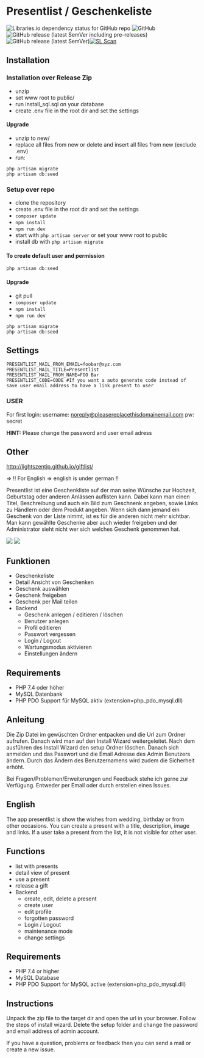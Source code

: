 # Presentlist / Geschenkeliste #
![Libraries.io dependency status for GitHub repo](https://img.shields.io/librariesio/github/lightszentip/giftlist?style=for-the-badge)
![GitHub](https://img.shields.io/github/license/lightszentip/giftlist?style=for-the-badge)
![GitHub release (latest SemVer including pre-releases)](https://img.shields.io/github/v/release/lightszentip/giftlist?include_prereleases&style=for-the-badge)
![GitHub release (latest SemVer)](https://img.shields.io/github/v/release/lightszentip/giftlist?style=for-the-badge)[![SL Scan](https://github.com/lightszentip/giftlist/actions/workflows/shiftleft.yml/badge.svg?branch=main)](https://github.com/lightszentip/giftlist/actions/workflows/shiftleft.yml)
## Installation
### Installation over Release Zip

* unzip
* set www root to public/
* run install_sql.sql on your database
* create .env file in the root dir and set the settings

#### Upgrade

* unzip to new/
* replace all files from new or delete and insert all files from new (exclude .env)
* run:
````shell
php artisan migrate
php artisan db:seed
````

### Setup over repo

* clone the repository
* create .env file in the root dir and set the settings
* ```composer update```
* ```npm install```
* ```npm run dev```
* start with ```php artisan server``` or set your www root to public
* install db with ```php artisan migrate```


#### To create default user and permission

````shell
php artisan db:seed
````

#### Upgrade

* git pull
* ```composer update```
* ```npm install```
* ```npm run dev```
````shell
php artisan migrate
php artisan db:seed
````

## Settings

````shell
PRESENTLIST_MAIL_FROM_EMAIL=foobar@xyz.com
PRESENTLIST_MAIL_TITLE=Presentlist
PRESENTLIST_MAIL_FROM_NAME=FOO Bar
PRESENTLIST_CODE=CODE #If you want a auto generate code instead of save user email address to have a link present to user
````

### USER

For first login:
username: noreply@pleasereplacethisdomainemail.com
pw: secret

__HINT:__ Please change the password and user email adress

## Other
http://lightszentip.github.io/giftlist/

=> !! For English => english is under german !!

Presentlist ist eine Geschenkliste auf der man seine Wünsche zur Hochzeit, Geburtstag oder anderen Anlässen auflisten kann. Dabei kann man einen Titel, Beschreibung und auch ein Bild zum Geschnenk angeben, sowie Links zu Händlern oder dem Produkt angeben. Wenn sich dann jemand ein Geschenk von der Liste nimmt, ist es für die anderen nicht mehr sichtbar. Man kann gewählte Geschenke aber auch wieder freigeben und der Administrator sieht nicht wer sich welches Geschenk genommen hat. 

![](https://raw.github.com/lightszentip/giftlist/gh-pages/screenshot03.PNG)
![](https://raw.github.com/lightszentip/giftlist/gh-pages/screenshot04.PNG)

## Funktionen ##
- Geschenkeliste
- Detail Ansicht von Geschenken
- Geschenk auswählen
- Geschenk freigeben
- Geschenk per Mail teilen
- Backend
	- Geschenk anlegen / editieren / löschen
	- Benutzer anlegen
	- Profil editieren
	- Passwort vergessen
	- Login / Logout
	- Wartungsmodus aktivieren
	- Einstellungen ändern


## Requirements ##

- PHP 7.4 oder höher
- MySQL Datenbank
- PHP PDO Support für MySQL aktiv (extension=php_pdo_mysql.dll)


## Anleitung ##

Die Zip Datei im gewüschten Ordner entpacken und die Url zum Ordner aufrufen. Danach wird man auf den Install Wizard weitergeleitet. Nach dem ausführen des Install Wizard den setup Ordner löschen. Danach sich anmelden und das Passwort und die Email Adresse des Admin Benutzers ändern. Durch das Ändern des Benutzernamens wird zudem die Sicherheit erhöht.

Bei Fragen/Problemen/Erweiterungen und Feedback stehe ich gerne zur Verfügung. Entweder per Email oder durch erstellen eines Issues.

## English ##

The app presentlist is show the wishes from wedding, birthday or from other occasions. You can create a present with a title, description, image and links. If a user take a present from the list, it is not visible for other user.



## Functions ##
- list with presents
- detail view of present
- use a present
- release a gift
- Backend
	- create, edit, delete a present
	- create user
	- edit profile
	- forgotten password
	- Login / Logout
	- maintenance mode
	- change settings


## Requirements ##

- PHP 7.4 or higher
- MySQL Database
- PHP PDO Support for MySQL active (extension=php_pdo_mysql.dll)


## Instructions ##

Unpack the zip file to the target dir and open the url in your browser. Follow the steps of install wizard. Delete the setup folder and change the password and email address of  admin account.

If you have a question, problems or feedback then you can send a mail or create a new issue.
